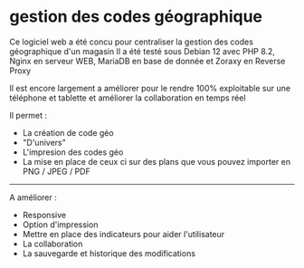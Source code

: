 # gestion des codes géographique

Ce logiciel web a été concu pour centraliser la gestion des codes géographique d'un magasin Il a été testé sous Debian 12 avec PHP 8.2, Nginx en serveur WEB, MariaDB en base de 
donnée et Zoraxy en Reverse Proxy

Il est encore largement a améliorer pour le rendre 100% exploitable sur une téléphone et tablette et améliorer la collaboration en temps réel

Il permet :

* La création de code géo
* "D'univers"
* L'impresion des codes géo
* La mise en place de ceux ci sur des plans que vous pouvez importer en PNG / JPEG / PDF

-----


A améliorer :

* Responsive
* Option d'impression
* Mettre en place des indicateurs pour aider l'utilisateur
* La collaboration
* La sauvegarde et historique des modifications
